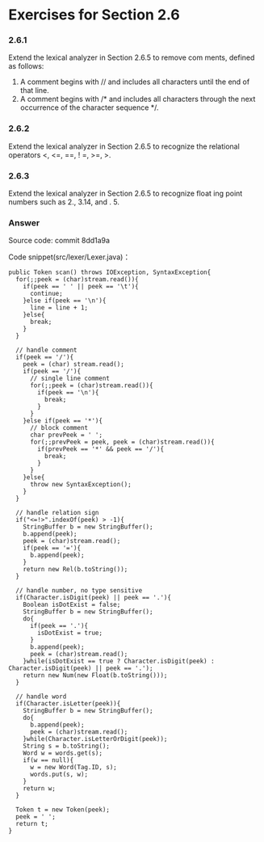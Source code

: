 # Exercises for Section 2.6

### 2.6.1

Extend the lexical analyzer in Section 2.6.5 to remove com­ ments, defined as follows:

1. A comment begins with // and includes all characters until the end of that line.
2. A comment begins with /* and includes all characters through the next occurrence of the character sequence */.

### 2.6.2

Extend the lexical analyzer in Section 2.6.5 to recognize the relational operators <, <=, ==, ! =, >=, >.

### 2.6.3

Extend the lexical analyzer in Section 2.6.5 to recognize float­ ing point numbers such as 2., 3.14, and . 5.

### Answer

Source code: commit 8dd1a9a

Code snippet(src/lexer/Lexer.java)：

```
public Token scan() throws IOException, SyntaxException{
  for(;;peek = (char)stream.read()){
    if(peek == ' ' || peek == '\t'){
      continue;
    }else if(peek == '\n'){
      line = line + 1;
    }else{
      break;
    }
  }

  // handle comment
  if(peek == '/'){
    peek = (char) stream.read();
    if(peek == '/'){
      // single line comment
      for(;;peek = (char)stream.read()){
        if(peek == '\n'){
          break;
        }
      }
    }else if(peek == '*'){
      // block comment
      char prevPeek = ' ';
      for(;;prevPeek = peek, peek = (char)stream.read()){
        if(prevPeek == '*' && peek == '/'){
          break;
        }
      }
    }else{
      throw new SyntaxException();
    }
  }

  // handle relation sign
  if("<=!>".indexOf(peek) > -1){
    StringBuffer b = new StringBuffer();
    b.append(peek);
    peek = (char)stream.read();
    if(peek == '='){
      b.append(peek);
    }
    return new Rel(b.toString());
  }

  // handle number, no type sensitive
  if(Character.isDigit(peek) || peek == '.'){
    Boolean isDotExist = false;
    StringBuffer b = new StringBuffer();
    do{
      if(peek == '.'){
        isDotExist = true;
      }
      b.append(peek);
      peek = (char)stream.read();
    }while(isDotExist == true ? Character.isDigit(peek) : Character.isDigit(peek) || peek == '.');
    return new Num(new Float(b.toString()));
  }

  // handle word
  if(Character.isLetter(peek)){
    StringBuffer b = new StringBuffer();
    do{
      b.append(peek);
      peek = (char)stream.read();
    }while(Character.isLetterOrDigit(peek));
    String s = b.toString();
    Word w = words.get(s);
    if(w == null){
      w = new Word(Tag.ID, s);
      words.put(s, w);
    }
    return w;
  }

  Token t = new Token(peek);
  peek = ' ';
  return t;
}
```
